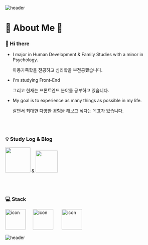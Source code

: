![header](https://capsule-render.vercel.app/api?type=waving&color=auto&height=150&section=header&text=&fontSize=90)

# 🐹 About Me 🐹

### 👋 Hi there

- I major in Human Development & Family Studies with a minor in Psychology.

  아동가족학을 전공하고 심리학을 부전공했습니다.

- I'm studying Front-End

  그리고 현재는 프론트엔드 분야를 공부하고 있습니다.

- My goal is to experience as many things as possible in my life.

  살면서 최대한 다양한 경험을 해보고 싶다는 목표가 있습니다.

<br>
<br>

### 💡 Study Log & Blog
<a href="https://faceted-dash-136.notion.site/cae46d7069cb49cfb46f9ebc82be73dc"><img src="https://img.shields.io/badge/Notion-000000?style=flat-square&logo=Notion&logoColor=white" style="width:80px"/></a>  & <a href="https://velog.io/@hamham"><img src="https://img.shields.io/badge/velog-1DBF73?style=flat-square&logo=Vimeo&logoColor=white"  style="width:70px"/></a>

<br>
<br>


### 💻 Stack
<img src="https://techstack-generator.vercel.app/python-icon.svg" alt="icon" width="65" style="width: 65px; height: 65px; margin-right: 23px; margin-bottom: 0px;" /><img src="https://techstack-generator.vercel.app/js-icon.svg" alt="icon" width="65" style="width: 65px; height: 65px; margin-right: 23px; margin-bottom: 0px;" />
<img src="https://techstack-generator.vercel.app/react-icon.svg" alt="icon" width="65" style="width: 65px; height: 65px; margin-right: 0px; margin-bottom: 0px;" />


![header](https://capsule-render.vercel.app/api?type=waving&color=auto&height=150&section=footer&text=&fontSize=90)

